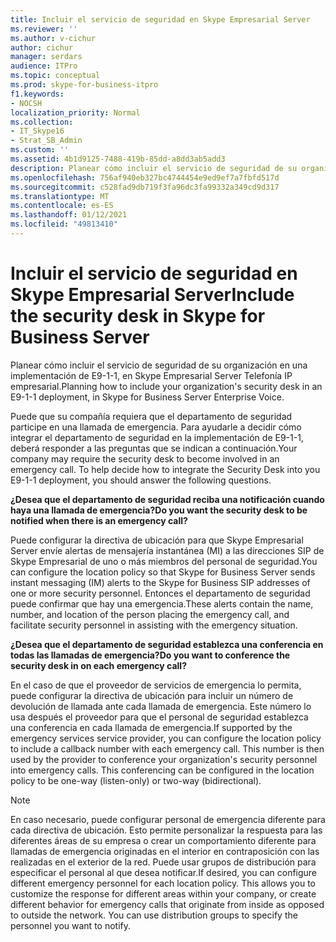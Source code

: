 ```yaml
---
title: Incluir el servicio de seguridad en Skype Empresarial Server
ms.reviewer: ''
ms.author: v-cichur
author: cichur
manager: serdars
audience: ITPro
ms.topic: conceptual
ms.prod: skype-for-business-itpro
f1.keywords:
- NOCSH
localization_priority: Normal
ms.collection:
- IT_Skype16
- Strat_SB_Admin
ms.custom: ''
ms.assetid: 4b1d9125-7488-419b-85dd-a8dd3ab5add3
description: Planear cómo incluir el servicio de seguridad de su organización en una implementación de E9-1-1, en Skype Empresarial Server Telefonía IP empresarial.
ms.openlocfilehash: 756af940eb327bc4744454e9ed9ef7a7fbfd517d
ms.sourcegitcommit: c528fad9db719f3fa96dc3fa99332a349cd9d317
ms.translationtype: MT
ms.contentlocale: es-ES
ms.lasthandoff: 01/12/2021
ms.locfileid: "49813410"
---
```

# <a name="include-the-security-desk-in-skype-for-business-server"></a><span data-ttu-id="3b8d0-103">Incluir el servicio de seguridad en Skype Empresarial Server</span><span class="sxs-lookup"><span data-stu-id="3b8d0-103">Include the security desk in Skype for Business Server</span></span>
 
<span data-ttu-id="3b8d0-104">Planear cómo incluir el servicio de seguridad de su organización en una implementación de E9-1-1, en Skype Empresarial Server Telefonía IP empresarial.</span><span class="sxs-lookup"><span data-stu-id="3b8d0-104">Planning how to include your organization's security desk in an E9-1-1 deployment, in Skype for Business Server Enterprise Voice.</span></span>
  
<span data-ttu-id="3b8d0-p101">Puede que su compañía requiera que el departamento de seguridad participe en una llamada de emergencia. Para ayudarle a decidir cómo integrar el departamento de seguridad en la implementación de E9-1-1, deberá responder a las preguntas que se indican a continuación.</span><span class="sxs-lookup"><span data-stu-id="3b8d0-p101">Your company may require the security desk to become involved in an emergency call. To help decide how to integrate the Security Desk into you E9-1-1 deployment, you should answer the following questions.</span></span>
  
<span data-ttu-id="3b8d0-107">**¿Desea que el departamento de seguridad reciba una notificación cuando haya una llamada de emergencia?**</span><span class="sxs-lookup"><span data-stu-id="3b8d0-107">**Do you want the security desk to be notified when there is an emergency call?**</span></span>
  
<span data-ttu-id="3b8d0-108">Puede configurar la directiva de ubicación para que Skype Empresarial Server envíe alertas de mensajería instantánea (MI) a las direcciones SIP de Skype Empresarial de uno o más miembros del personal de seguridad.</span><span class="sxs-lookup"><span data-stu-id="3b8d0-108">You can configure the location policy so that Skype for Business Server sends instant messaging (IM) alerts to the Skype for Business SIP addresses of one or more security personnel.</span></span> <span data-ttu-id="3b8d0-109">Entonces el departamento de seguridad puede confirmar que hay una emergencia.</span><span class="sxs-lookup"><span data-stu-id="3b8d0-109">These alerts contain the name, number, and location of the person placing the emergency call, and facilitate security personnel in assisting with the emergency situation.</span></span>
    
<span data-ttu-id="3b8d0-110">**¿Desea que el departamento de seguridad establezca una conferencia en todas las llamadas de emergencia?**</span><span class="sxs-lookup"><span data-stu-id="3b8d0-110">**Do you want to conference the security desk in on each emergency call?**</span></span>
  
<span data-ttu-id="3b8d0-p103">En el caso de que el proveedor de servicios de emergencia lo permita, puede configurar la directiva de ubicación para incluir un número de devolución de llamada ante cada llamada de emergencia. Este número lo usa después el proveedor para que el personal de seguridad establezca una conferencia en cada llamada de emergencia.</span><span class="sxs-lookup"><span data-stu-id="3b8d0-p103">If supported by the emergency services service provider, you can configure the location policy to include a callback number with each emergency call. This number is then used by the provider to conference your organization's security personnel into emergency calls. This conferencing can be configured in the location policy to be one-way (listen-only) or two-way (bidirectional).</span></span>
    
> [!NOTE]
> <span data-ttu-id="3b8d0-p104">En caso necesario, puede configurar personal de emergencia diferente para cada directiva de ubicación. Esto permite personalizar la respuesta para las diferentes áreas de su empresa o crear un comportamiento diferente para llamadas de emergencia originadas en el interior en contraposición con las realizadas en el exterior de la red. Puede usar grupos de distribución para especificar el personal al que desea notificar.</span><span class="sxs-lookup"><span data-stu-id="3b8d0-p104">If desired, you can configure different emergency personnel for each location policy. This allows you to customize the response for different areas within your company, or create different behavior for emergency calls that originate from inside as opposed to outside the network. You can use distribution groups to specify the personnel you want to notify.</span></span> 
  

